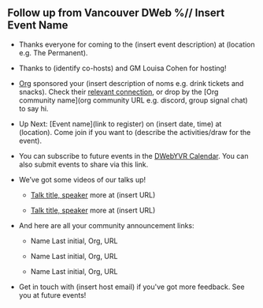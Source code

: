 ## Follow up from Vancouver DWeb %// Insert Event Name 

* Thanks everyone for coming to the (insert event description) at (location e.g. The Permanent).

* Thanks to (identify co-hosts) and GM Louisa Cohen for hosting!

* [Org](url) sponsored your (insert description of noms e.g. drink tickets and snacks). Check their [relevant connection](url), or drop by the [Org community name](org community URL e.g. discord, group signal chat) to say hi.

* Up Next:  [Event name](link to register) on (insert date, time) at (location). Come join if you want to (describe the activities/draw for the event). 

* You can subscribe to future events in the [DWebYVR Calendar](https://lu.ma/dwebyvr). You can also submit events to share via this link.

* We’ve got some videos of our talks up!

    * [Talk title, speaker](link) more at (insert URL)

    * [Talk title, speaker](link) more at (insert URL)

* And here are all your community announcement links:

    * Name Last initial, Org, URL

    * Name Last initial, Org, URL

    * Name Last initial, Org, URL

* Get in touch with (insert host email) if you've got more feedback. See you at future events!
